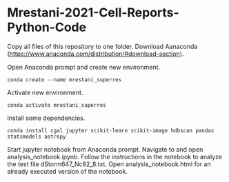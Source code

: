 # Mrestani-2021-Cell-Reports-Python-Code

Copy all files of this repository to one folder. 
Download Aanaconda (https://www.anaconda.com/distribution/#download-section).

Open Anaconda prompt and create new environment.
```
conda create --name mrestani_superres
```
Activate new environment.
```
conda activate mrestani_superres
```
Install some dependencies.
```
conda install cgal jupyter scikit-learn scikit-image hdbscan pandas statsmodels astropy
```

Start jupyter notebook from Anaconda prompt.
Navigate to and open analysis_notebook.ipynb.
Follow the instructions in the notebook to analyze the test file dStorm647_Nc82_8.txt.
Open analysis_notebook.html for an already executed version of the notebook.
